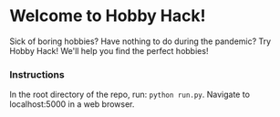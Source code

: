 # Welcome to Hobby Hack!
Sick of boring hobbies? Have nothing to do during the pandemic? Try Hobby Hack! We'll help you find the perfect hobbies!

### Instructions
In the root directory of the repo, run: `python run.py`. Navigate to localhost:5000 in a web browser. 

